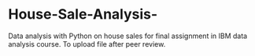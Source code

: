 # House-Sale-Analysis-
Data analysis with Python on house sales for final assignment in IBM data analysis course. 
To upload file after peer review. 
